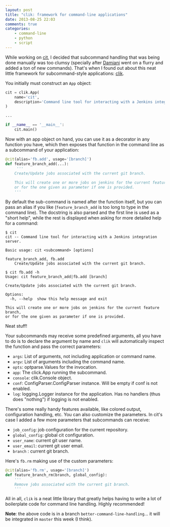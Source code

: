 ```yaml
---
layout: post
title: "clik: framework for command-line applications"
date: 2013-08-25 22:03
comments: true
categories: 
    - command-line
    - python
    - script    
---
```

While working on [cit](https://github.com/nicoddemus/cit), I decided that subcommand 
handling that was being done manually was too clumsy (specially after 
[Damiani](https://github.com/damianimc) went on a flurry and added a ton of new commands). 
That's when I found out about this neat little
framework for subcommand-style applications: [clik](https://github.com/jds/clik).

You initially must construct an `App` object:

``` python
cit = clik.App(
    name='cit',
    description='Command line tool for interacting with a Jenkins integration server.\n', 
) 

...

if __name__ == '__main__':
    cit.main()    
```

Now with an app object on hand, you can use it as a decorator in any function you have, 
which then exposes that function in the command line as a subcommand of your application:

``` python
@cit(alias='fb.add', usage='[branch]')
def feature_branch_add(...):
     '''
    Create/Update jobs associated with the current git branch.
    
    This will create one or more jobs on jenkins for the current feature branch,
    or for the one given as parameter if one is provided.
    '''    
```

By default the sub-command is named after the function itself, but you can pass an alias if you like
(`feature_branch_add` is too long to type in the command line). The docstring is also parsed and
the first line is used as a "short help", while the rest is displayed when asking for more
detailed help for a command:

``` 
$ cit
cit -- Command line tool for interacting with a Jenkins integration server.

Basic usage: cit <subcommand> [options]

feature_branch_add, fb.add
    Create/Update jobs associated with the current git branch.

$ cit fb.add -h
Usage: cit feature_branch_add|fb.add [branch]

Create/Update jobs associated with the current git branch.

Options:
  -h, --help  show this help message and exit

This will create one or more jobs on jenkins for the current feature branch,
or for the one given as parameter if one is provided.
```

Neat stuff!

Your subcommands may receive some predefined arguments, all you have to do is to declare
the argument by name and `clik` will automatically inspect the function and pass
the correct parameters:

* `args`: List of arguments, not including application or command name.
* `argv`: List of arguments including the command name.
* `opts`: optparse.Values for the invocation.
* `app`: The click.App running the subcommand.
* `console`: clik.Console object.
* `conf`: ConfigParser.ConfigParser instance. Will be empty if conf is not enabled.
* `log`: logging.Logger instance for the application. Has no handlers (thus does "nothing") if logging is not enabled.

There's some really handy features available, like colored output, configuration handling, etc.
You can also customize the parameters. In cit's case I added a few more parameters that 
subcommands can receive:

* `job_config`: job configuration for the current repository.
* `global_config`: global cit configuration.
* `user_name`: current git user name.
* `user_email`: current git user email. 
* `branch` : current git branch.

Here's `fb.rm` making use of the custom parameters:

``` python
@cit(alias='fb.rm', usage='[branch]')
def feature_branch_rm(branch, global_config):
    '''
    Remove jobs associated with the current git branch.
    '''
```

All in all, `clik` is a neat little library that greatly helps having to write a lot of 
boilerplate code for command line handling. Highly recommended!

**Note**: the above code is in a branch `better-command-line-handling`... it will
be integrated in `master` this week (I think).

